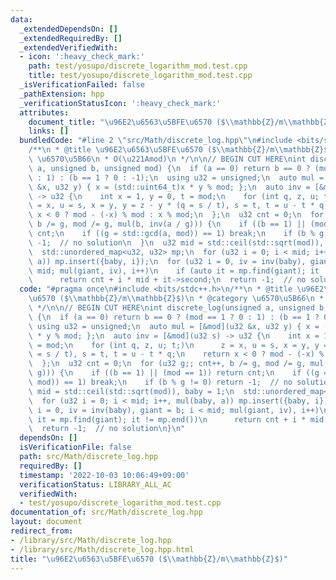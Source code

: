 ```yaml
---
data:
  _extendedDependsOn: []
  _extendedRequiredBy: []
  _extendedVerifiedWith:
  - icon: ':heavy_check_mark:'
    path: test/yosupo/discrete_logarithm_mod.test.cpp
    title: test/yosupo/discrete_logarithm_mod.test.cpp
  _isVerificationFailed: false
  _pathExtension: hpp
  _verificationStatusIcon: ':heavy_check_mark:'
  attributes:
    document_title: "\u96E2\u6563\u5BFE\u6570 ($\\mathbb{Z}/m\\mathbb{Z}$)"
    links: []
  bundledCode: "#line 2 \"src/Math/discrete_log.hpp\"\n#include <bits/stdc++.h>\n\
    /**\n * @title \u96E2\u6563\u5BFE\u6570 ($\\mathbb{Z}/m\\mathbb{Z}$)\n * @category\
    \ \u6570\u5B66\n * O(\u221Amod)\n */\n\n// BEGIN CUT HERE\nint discrete_log(unsigned\
    \ a, unsigned b, unsigned mod) {\n  if (a == 0) return b == 0 ? (mod == 1 ? 0\
    \ : 1) : (b == 1 ? 0 : -1);\n  using u32 = unsigned;\n  auto mul = [&mod](u32\
    \ &x, u32 y) { x = (std::uint64_t)x * y % mod; };\n  auto inv = [&mod](u32 s)\
    \ -> u32 {\n    int x = 1, y = 0, t = mod;\n    for (int q, z, u; t;)\n      z\
    \ = x, u = s, x = y, y = z - y * (q = s / t), s = t, t = u - t * q;\n    return\
    \ x < 0 ? mod - (-x) % mod : x % mod;\n  };\n  u32 cnt = 0;\n  for (u32 g;; cnt++,\
    \ b /= g, mod /= g, mul(b, inv(a / g))) {\n    if ((b == 1) || (mod == 1)) return\
    \ cnt;\n    if ((g = std::gcd(a, mod)) == 1) break;\n    if (b % g != 0) return\
    \ -1;  // no solution\n  }\n  u32 mid = std::ceil(std::sqrt(mod)), baby = 1;\n\
    \  std::unordered_map<u32, u32> mp;\n  for (u32 i = 0; i < mid; i++, mul(baby,\
    \ a)) mp.insert({baby, i});\n  for (u32 i = 0, iv = inv(baby), giant = b; i <\
    \ mid; mul(giant, iv), i++)\n    if (auto it = mp.find(giant); it != mp.end())\n\
    \      return cnt + i * mid + it->second;\n  return -1;  // no solution\n}\n"
  code: "#pragma once\n#include <bits/stdc++.h>\n/**\n * @title \u96E2\u6563\u5BFE\
    \u6570 ($\\mathbb{Z}/m\\mathbb{Z}$)\n * @category \u6570\u5B66\n * O(\u221Amod)\n\
    \ */\n\n// BEGIN CUT HERE\nint discrete_log(unsigned a, unsigned b, unsigned mod)\
    \ {\n  if (a == 0) return b == 0 ? (mod == 1 ? 0 : 1) : (b == 1 ? 0 : -1);\n \
    \ using u32 = unsigned;\n  auto mul = [&mod](u32 &x, u32 y) { x = (std::uint64_t)x\
    \ * y % mod; };\n  auto inv = [&mod](u32 s) -> u32 {\n    int x = 1, y = 0, t\
    \ = mod;\n    for (int q, z, u; t;)\n      z = x, u = s, x = y, y = z - y * (q\
    \ = s / t), s = t, t = u - t * q;\n    return x < 0 ? mod - (-x) % mod : x % mod;\n\
    \  };\n  u32 cnt = 0;\n  for (u32 g;; cnt++, b /= g, mod /= g, mul(b, inv(a /\
    \ g))) {\n    if ((b == 1) || (mod == 1)) return cnt;\n    if ((g = std::gcd(a,\
    \ mod)) == 1) break;\n    if (b % g != 0) return -1;  // no solution\n  }\n  u32\
    \ mid = std::ceil(std::sqrt(mod)), baby = 1;\n  std::unordered_map<u32, u32> mp;\n\
    \  for (u32 i = 0; i < mid; i++, mul(baby, a)) mp.insert({baby, i});\n  for (u32\
    \ i = 0, iv = inv(baby), giant = b; i < mid; mul(giant, iv), i++)\n    if (auto\
    \ it = mp.find(giant); it != mp.end())\n      return cnt + i * mid + it->second;\n\
    \  return -1;  // no solution\n}\n"
  dependsOn: []
  isVerificationFile: false
  path: src/Math/discrete_log.hpp
  requiredBy: []
  timestamp: '2022-10-03 10:06:49+09:00'
  verificationStatus: LIBRARY_ALL_AC
  verifiedWith:
  - test/yosupo/discrete_logarithm_mod.test.cpp
documentation_of: src/Math/discrete_log.hpp
layout: document
redirect_from:
- /library/src/Math/discrete_log.hpp
- /library/src/Math/discrete_log.hpp.html
title: "\u96E2\u6563\u5BFE\u6570 ($\\mathbb{Z}/m\\mathbb{Z}$)"
---
```

